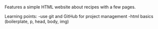 Features a simple HTML website about recipes with a few pages.

Learning points:
-use git and GitHub for project management
-html basics (boilerplate, p, head, body, img)